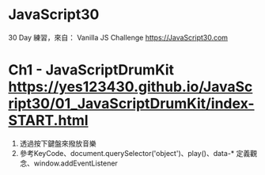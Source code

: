 # JavaScript30
30 Day 練習，來自： Vanilla JS Challenge https://JavaScript30.com

# Ch1 - JavaScriptDrumKit https://yes123430.github.io/JavaScript30/01_JavaScriptDrumKit/index-START.html
1. 透過按下鍵盤來撥放音樂
2. 參考KeyCode、document.querySelector('object')、play()、data-* 定義觀念、window.addEventListener

